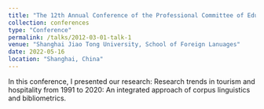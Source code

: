 ```yaml
---
title: "The 12th Annual Conference of the Professional Committee of Educational Linguistics"
collection: conferences
type: "Conference"
permalink: /talks/2012-03-01-talk-1
venue: "Shanghai Jiao Tong University, School of Foreign Lanuages"
date: 2022-05-16
location: "Shanghai, China"
---
```


In this conference, I presented our research: Research trends in tourism and hospitality from 1991 to 2020: An integrated approach of corpus linguistics and bibliometrics.
